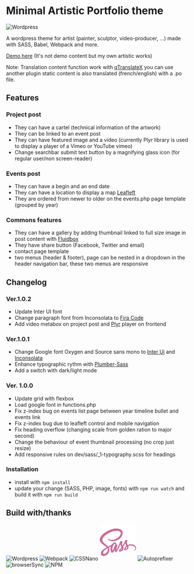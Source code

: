 # Minimal Artistic Portfolio theme
![Wordpress](https://img.shields.io/wordpress/v/akismet.svg)


A wordpress theme for artist (painter, sculptor, video-producer, ...) made with SASS, Babel, 
Webpack and more.


[Demo here](https://nicolas-lebrun.fr/) (It's not demo content but my own artistic works)


Note: Translation content function work with [qTranslateX](https://wordpress.org/plugins/qtranslate-x/) you can use another plugin static content is also translated (french/english) with a .po file.

## Features
### Project post
- They can have a cartel (technical information of the artwork)
- They can be linked to an event post
- They can have featured image and a video (currently Plyr library is used to display a player of a Vimeo or YouTube vimeo)
- Change searchbar submit text button by a magnifying glass icon (for regular user/non screen-reader)


### Events post
- They can have a begin and an end date
- They can have a location to display a map [Leafleft](https://github.com/Leaflet/Leaflet)
- They are ordered from newer to older on the events.php page template (grouped by year)


### Commons features
- They can have a gallery by adding thumbnail linked to full size image in post content with [Fluidbox](http://terrymun.github.io/Fluidbox/demo/index.html#content)
- They have share button (Facebook, Twitter and email)
- contact page template 
- two menus (header & footer), page can be nested in a dropdown in the header navigation bar, these two menus are responsive


## Changelog

### Ver.1.0.2
- Update Inter UI font 
- Change paragraph font from Inconsolata to [Fira Code](https://github.com/tonsky/FiraCode)
- Add video metabox on project post and [Plyr](https://github.com/sampotts/plyr) player on frontend

### Ver.1.0.1
- Change Google font Oxygen and Source sans mono to [Inter Ui](https://rsms.me/inter/) and [Inconsolata](https://fonts.google.com/specimen/Inconsolata0)
- Enhance typographic rythm with [Plumber-Sass](https://jamonserrano.github.io/plumber-sass/)
- Add a switch with dark/light mode

### Ver. 1.0.0
- Update grid with flexbox
- Load google font in functions.php
- Fix z-index bug on events list page between year timeline bullet and events link
- Fix z-index bug due to leafleft control and mobile navigation
- Fix heading overflow (changing scale from golden ration to major second)
- Change the behaviour of event thumbnail processing (no crop just resize)
- Add responsive rules on dev/sass/_1-typography.scss for headings

### Installation
- install with `npm install`
- update your change (SASS, PHP, image, fonts) with `npm run watch` and build it with `npm run build`


## Build with/thanks

<a href="https://github.com/WordPress/WordPress" style="text-decoration: none;">
<img src="https://raw.githubusercontent.com/WordPress/WordPress/master/wp-admin/images/wordpress-logo.png" alt="Wordpress" width="139">
</a>

<a href="https://github.com/webpack/webpack" style="text-decoration: none;">
<img src="https://camo.githubusercontent.com/d18f4a7a64244f703efcb322bf298dcb4ca38856/68747470733a2f2f7765627061636b2e6a732e6f72672f6173736574732f69636f6e2d7371756172652d6269672e737667" alt="Webpack" width="100">
</a>

<a href="https://github.com/cssnano/cssnano" style="text-decoration: none;">
<img src="https://camo.githubusercontent.com/d9f9a3bba9fdb5fba126be247ddb1228da667c64/68747470733a2f2f7261776769742e636f6d2f6373736e616e6f2f6373736e616e6f2f6d61737465722f6d656469612f6c6f676f2e737667" alt="CSSNano" width="139">
</a>

<a href="https://github.com/sass/sass" style="text-decoration: none;">
<img src="https://raw.githubusercontent.com/github/explore/80688e429a7d4ef2fca1e82350fe8e3517d3494d/topics/sass/sass.png" alt="Sass" width="100">
</a>

<a href="https://github.com/postcss/autoprefixer" style="text-decoration: none;">
<img src="https://camo.githubusercontent.com/f265315f74ed08b94e473cd7f6f04c291e59a8e2/687474703a2f2f706f73746373732e6769746875622e696f2f6175746f70726566697865722f6c6f676f2e737667" alt="Autoprefixer" width="100">
</a>

<a href="https://github.com/Browsersync/browser-sync" style="text-decoration: none;">
<img src="https://raw.githubusercontent.com/BrowserSync/browsersync.github.io/master/public/img/logo-gh.png" alt="browserSync" width="139">
</a>

<a href="https://github.com/npm/cli" style="text-decoration: none;">
<img src="https://raw.githubusercontent.com/npm/logos/master/npm%20square/n-large.png" alt="NPM" width="100">
</a>
